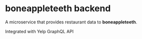 # boneappleteeth backend

A microservice that provides restaurant data to <strong>boneappleteeth</strong>.

Integrated with Yelp GraphQL API
